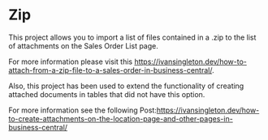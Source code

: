 # Zip

This project allows you to import a list of files contained in a .zip to the list of attachments on the Sales Order List page.

For more information please visit this https://ivansingleton.dev/how-to-attach-from-a-zip-file-to-a-sales-order-in-business-central/.

Also, this project has been used to extend the functionality of creating attached documents in tables that did not have this option.

For more information see the following Post:https://ivansingleton.dev/how-to-create-attachments-on-the-location-page-and-other-pages-in-business-central/
